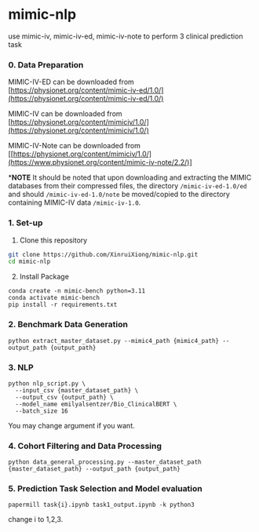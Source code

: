 # mimic-nlp
use mimic-iv, mimic-iv-ed, mimic-iv-note to perform 3 clinical prediction task


### 0. Data Preparation

MIMIC-IV-ED can be downloaded from [https://physionet.org/content/mimic-iv-ed/1.0/](https://physionet.org/content/mimic-iv-ed/1.0/) 

MIMIC-IV can be downloaded from [https://physionet.org/content/mimiciv/1.0/](https://physionet.org/content/mimiciv/1.0/)

MIMIC-IV-Note can be downloaded from [[https://physionet.org/content/mimiciv/1.0/](https://www.physionet.org/content/mimic-iv-note/2.2/)]

***NOTE** It should be noted that upon downloading and extracting the MIMIC databases from their compressed files, the directory `/mimic-iv-ed-1.0/ed` and should `/mimic-iv-ed-1.0/note` be moved/copied to the directory containing MIMIC-IV data `/mimic-iv-1.0`.

### 1. Set-up
1. Clone this repository
```bash
git clone https://github.com/XinruiXiong/mimic-nlp.git
cd mimic-nlp
```
2. Install Package
```Shell
conda create -n mimic-bench python=3.11
conda activate mimic-bench
pip install -r requirements.txt
```

### 2. Benchmark Data Generation
~~~
python extract_master_dataset.py --mimic4_path {mimic4_path} --output_path {output_path}
~~~

### 3. NLP
~~~
python nlp_script.py \
  --input_csv {master_dataset_path} \
  --output_csv {output_path} \
  --model_name emilyalsentzer/Bio_ClinicalBERT \
  --batch_size 16
~~~

You may change argument if you want.


### 4. Cohort Filtering and Data Processing
~~~
python data_general_processing.py --master_dataset_path {master_dataset_path} --output_path {output_path}
~~~

### 5. Prediction Task Selection and Model evaluation

~~~
papermill task{i}.ipynb task1_output.ipynb -k python3
~~~

change i to 1,2,3.

